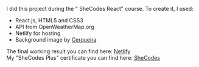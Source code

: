 I did this project during the " SheCodes React" course. To create it, I used:<br/>
<ul>
<li>React.js, HTML5 and CSS3</li>
<li>API from OpenWeatherMap.org</li>
<li>Netlify for hosting</li>
  <li>Background image by <a href="https://unsplash.com/photos/NpF9JLGYfeQ">Cerqueira</a></li>
</ul>
The final working result you can find here: <a href="https://effervescent-sable-d2e99c.netlify.app/">Netlify</a> <br/>
My "SheCodes Plus" certificate you can find here: <a href="https://www.shecodes.io/certificates/e17d8f7d1dfb6d8df4f61b5eab3aa39d">SheCodes</a>
